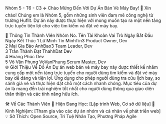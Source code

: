 Nhóm 5 - T6 - C3
✈️ Chào Mừng Đến Với Dự Án Bán Vé Máy Bay! 🌟
Xin chào! Chúng em là Nhóm 5, gồm những sinh viên đam mê công nghệ từ trường Huflit. Dự án này được thực hiện với mong muốn tạo ra một nền tảng trực tuyến tiện lợi cho việc tìm kiếm và đặt vé máy bay.

👥 Thông Tin Thành Viên Nhóm
No.	Tên	Tài Khoản	Vai Trò	Ngày Bắt Đầu	Ngày Kết Thúc
1	Lữ Minh Tín	MinhTin3	Product Owner, Dev		
2	Mai Gia Bảo	AnhBao3	Team Leader, Dev		
3	Trần Thành Đạt	ThahhDat	Dev		
4	Hoàng Phúc		Dev		
5	Võ Văn Phụng	VoVanPhung	Scrum Master, Dev		
🌐 Giới Thiệu Về Đồ Án
Dự án web bán vé máy bay này được thiết kế nhằm cung cấp một nền tảng trực tuyến cho người dùng tìm kiếm và đặt vé máy bay dễ dàng và tiện lợi. Ứng dụng cho phép người dùng tra cứu lịch bay, so sánh giá vé và thực hiện đặt chỗ một cách nhanh chóng. Mục tiêu của dự án là mang đến trải nghiệm tốt nhất cho người dùng thông qua giao diện thân thiện và các tính năng hữu ích.

🛠️ Về Các Thành Viên
🌱 Hiện Đang Học: [Lập trình Web, Cơ sở dữ liệu]
💼 Kinh Nghiệm: [Tham gia vào các dự án nhóm và cá nhân về phát triển web]
💡 Sở Thích: Open Source, Trí Tuệ Nhân Tạo, Phương Pháp Agile
